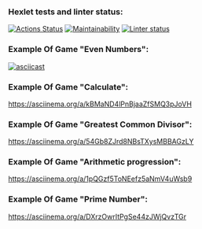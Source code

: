 ### Hexlet tests and linter status:

[![Actions Status](https://github.com/slavakokorin/frontend-project-lvl1/workflows/hexlet-check/badge.svg)](https://github.com/slavakokorin/frontend-project-lvl1/actions)
[![Maintainability](https://api.codeclimate.com/v1/badges/a99a88d28ad37a79dbf6/maintainability)](https://codeclimate.com/github/slavakokorin/frontend-project-lvl1)
[![Linter status](https://github.com/slavakokorin/frontend-project-lvl1/actions/workflows/main.yml/badge.svg)](https://github.com/slavakokorin/frontend-project-lvl1/actions/workflows/main.yml)

### Example Of Game "Even Numbers":

[![asciicast](https://asciinema.org/a/PUKM2v4oksuj8GKZXBFYE0Ud3.svg)](https://asciinema.org/a/PUKM2v4oksuj8GKZXBFYE0Ud3)

### Example Of Game "Calculate":

https://asciinema.org/a/kBMaND4lPnBjaaZfSMQ3pJoVH

### Example Of Game "Greatest Common Divisor":

https://asciinema.org/a/54Gb8ZJrd8NBsTXysMBBAGzLY

### Example Of Game "Arithmetic progression":

https://asciinema.org/a/1pQGzf5ToNEefz5aNmV4uWsb9

### Example Of Game "Prime Number":

https://asciinema.org/a/DXrzOwrItPgSe44zJWjQvzTGr
